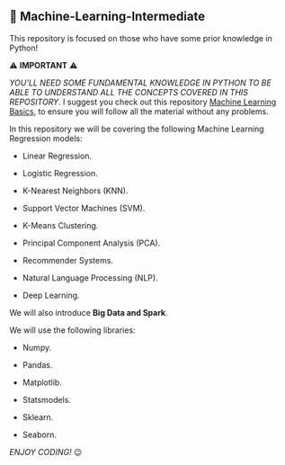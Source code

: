## :pushpin: Machine-Learning-Intermediate

This repository is focused on those who have some prior knowledge in Python!

:warning: **IMPORTANT** :warning:

_YOU'LL NEED SOME FUNDAMENTAL KNOWLEDGE IN PYTHON TO BE ABLE TO UNDERSTAND ALL THE CONCEPTS COVERED IN THIS REPOSITORY_. I suggest you check out this repository [Machine Learning Basics](https://github.com/PatriciaVaquero/Machine-Learning-Basics), to ensure you will follow all the material without any problems.  

In this repository we will be covering the following Machine Learning Regression models:

- Linear Regression.

- Logistic Regression.

- K-Nearest Neighbors (KNN).

- Support Vector Machines (SVM).

- K-Means Clustering.

- Principal Component Analysis (PCA).

- Recommender Systems.

- Natural Language Processing (NLP).

- Deep Learning.

We will also introduce **Big Data and Spark**. 


We will use the following libraries:

- Numpy.

- Pandas.

- Matplotlib.

- Statsmodels.

- Sklearn.

- Seaborn.

_ENJOY CODING!_ :wink:
